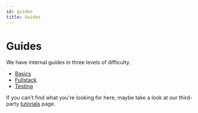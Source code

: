 ```yaml
---
id: guides
title: Guides
---
```


# Guides

We have internal guides in three levels of difficulty.

- [Basics](./basics)
- [Fullstack](./fullstack)
- [Testing](./testing)

If you can't find what you're looking for here, maybe take a look at our third-party [tutorials](../tutorials) page.
